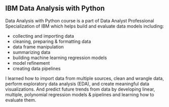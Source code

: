 IBM Data Analysis with Python
--------------------------------------------------------------------------

Data Analysis with Python course is a part of Data Analyst Professional Specialization of IBM which helps build and evaluate data models including:
- collecting and importing data 
- cleaning, preparing & formatting data 
- data frame manipulation 
- summarizing data 
- building machine learning regression models 
- model refinement 
- creating data pipelines 

I learned how to import data from multiple sources, clean and wrangle data, perform exploratory data analysis (EDA), and create meaningful data visualizations.
And predict future trends from data by developing linear, multiple, polynomial regression models & pipelines and learning how to evaluate them.
